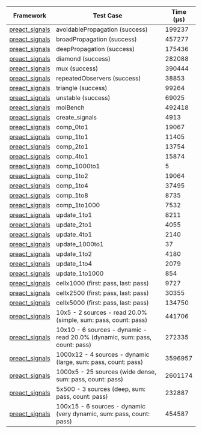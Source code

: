 | Framework | Test Case | Time (μs) |
| --- | --- | --- |
| [preact_signals](https://pub.dev/packages/preact_signals) | avoidablePropagation (success) | 199237 |
| [preact_signals](https://pub.dev/packages/preact_signals) | broadPropagation (success) | 457277 |
| [preact_signals](https://pub.dev/packages/preact_signals) | deepPropagation (success) | 175436 |
| [preact_signals](https://pub.dev/packages/preact_signals) | diamond (success) | 282088 |
| [preact_signals](https://pub.dev/packages/preact_signals) | mux (success) | 390444 |
| [preact_signals](https://pub.dev/packages/preact_signals) | repeatedObservers (success) | 38853 |
| [preact_signals](https://pub.dev/packages/preact_signals) | triangle (success) | 99264 |
| [preact_signals](https://pub.dev/packages/preact_signals) | unstable (success) | 69025 |
| [preact_signals](https://pub.dev/packages/preact_signals) | molBench | 492418 |
| [preact_signals](https://pub.dev/packages/preact_signals) | create_signals | 4913 |
| [preact_signals](https://pub.dev/packages/preact_signals) | comp_0to1 | 19067 |
| [preact_signals](https://pub.dev/packages/preact_signals) | comp_1to1 | 11405 |
| [preact_signals](https://pub.dev/packages/preact_signals) | comp_2to1 | 13754 |
| [preact_signals](https://pub.dev/packages/preact_signals) | comp_4to1 | 15874 |
| [preact_signals](https://pub.dev/packages/preact_signals) | comp_1000to1 | 5 |
| [preact_signals](https://pub.dev/packages/preact_signals) | comp_1to2 | 19064 |
| [preact_signals](https://pub.dev/packages/preact_signals) | comp_1to4 | 37495 |
| [preact_signals](https://pub.dev/packages/preact_signals) | comp_1to8 | 8735 |
| [preact_signals](https://pub.dev/packages/preact_signals) | comp_1to1000 | 7532 |
| [preact_signals](https://pub.dev/packages/preact_signals) | update_1to1 | 8211 |
| [preact_signals](https://pub.dev/packages/preact_signals) | update_2to1 | 4055 |
| [preact_signals](https://pub.dev/packages/preact_signals) | update_4to1 | 2140 |
| [preact_signals](https://pub.dev/packages/preact_signals) | update_1000to1 | 37 |
| [preact_signals](https://pub.dev/packages/preact_signals) | update_1to2 | 4180 |
| [preact_signals](https://pub.dev/packages/preact_signals) | update_1to4 | 2079 |
| [preact_signals](https://pub.dev/packages/preact_signals) | update_1to1000 | 854 |
| [preact_signals](https://pub.dev/packages/preact_signals) | cellx1000 (first: pass, last: pass) | 9727 |
| [preact_signals](https://pub.dev/packages/preact_signals) | cellx2500 (first: pass, last: pass) | 30355 |
| [preact_signals](https://pub.dev/packages/preact_signals) | cellx5000 (first: pass, last: pass) | 134750 |
| [preact_signals](https://pub.dev/packages/preact_signals) | 10x5 - 2 sources - read 20.0% (simple, sum: pass, count: pass) | 441706 |
| [preact_signals](https://pub.dev/packages/preact_signals) | 10x10 - 6 sources - dynamic - read 20.0% (dynamic, sum: pass, count: pass) | 272335 |
| [preact_signals](https://pub.dev/packages/preact_signals) | 1000x12 - 4 sources - dynamic (large, sum: pass, count: pass) | 3596957 |
| [preact_signals](https://pub.dev/packages/preact_signals) | 1000x5 - 25 sources (wide dense, sum: pass, count: pass) | 2601174 |
| [preact_signals](https://pub.dev/packages/preact_signals) | 5x500 - 3 sources (deep, sum: pass, count: pass) | 232887 |
| [preact_signals](https://pub.dev/packages/preact_signals) | 100x15 - 6 sources - dynamic (very dynamic, sum: pass, count: pass) | 454587 |
